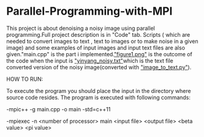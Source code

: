 # Parallel-Programming-with-MPI

This project is about denoising a noisy image using parallel programming.Full project description is in "Code" tab.
Scripts ( which are needed to convert images to text , text to images or to make noise in a given image) and some examples of input images and input text files are also given."main.cpp" is the part i implemented.["figure1.png"](https://github.com/muhammed-kaya-2016400234/Parallel-Programming-with-MPI/blob/master/figure_1.png) is the outcome of the code when the input is ["yinyang_noisy.txt"](https://github.com/muhammed-kaya-2016400234/Parallel-Programming-with-MPI/blob/master/input-output/yinyang_noisy.txt)which is the text file converted version of the noisy image(converted with ["image_to_text.py"](https://github.com/muhammed-kaya-2016400234/Parallel-Programming-with-MPI/blob/master/scripts/image_to_text.py)).



HOW TO RUN:

To execute the program you should place the input in the directory where source code resides.
The program is executed with following commands:

-mpic++ -g main.cpp -o main -std=c++11

-mpiexec -n \<number of processor\> main \<input file\> \<output file\> \<beta value\> \<pi value\>


  
  
